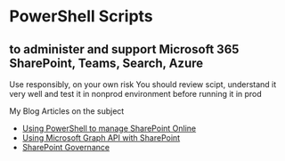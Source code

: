 # PowerShell Scripts
## to administer and support Microsoft 365 SharePoint, Teams, Search, Azure

Use responsibly, on your own risk
You should review scipt, understand it very well and test it in nonprod environment before running it in prod

My Blog Articles on the subject
- [Using PowerShell to manage SharePoint Online](https://vladilen.com/tag/powershell/)
- [Using Microsoft Graph API with SharePoint](https://vladilen.com/tag/microsoft-graph-api/)
- [SharePoint Governance](https://vladilen.com/tag/microsoft-365-governance/) 